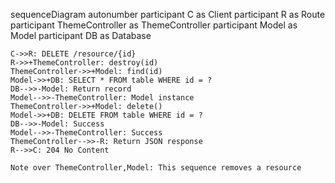 sequenceDiagram
    autonumber
    participant C as Client
    participant R as Route
    participant ThemeController as ThemeController
    participant Model as Model
    participant DB as Database
    
    C->>R: DELETE /resource/{id}
    R->>+ThemeController: destroy(id)
    ThemeController->>+Model: find(id)
    Model->>+DB: SELECT * FROM table WHERE id = ?
    DB-->>-Model: Return record
    Model-->>-ThemeController: Model instance
    ThemeController->>+Model: delete()
    Model->>+DB: DELETE FROM table WHERE id = ?
    DB-->>-Model: Success
    Model-->>-ThemeController: Success
    ThemeController-->>-R: Return JSON response
    R-->>C: 204 No Content
    
    Note over ThemeController,Model: This sequence removes a resource
  